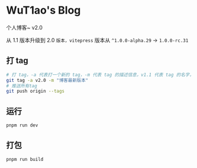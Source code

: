 # WuT1ao's Blog

个人博客~ v2.0

从 1.1 版本升级到 2.0 `版本，vitepress` 版本从 `^1.0.0-alpha.29` -> `1.0.0-rc.31`

## 打 tag

```bash
# 打 tag，-a 代表打一个新的 tag，-m 代表 tag 的描述信息，v1.1 代表 tag 的名字，每次打 tag 都需要修改版本号
git tag -a v2.0 -m "博客最新版本"
# 推送所有tag
git push origin --tags
```

## 运行

```bash
pnpm run dev
```

## 打包

```bash
pnpm run build
```
